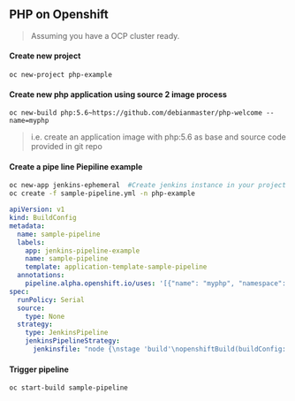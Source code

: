 ## PHP on Openshift
> Assuming you have a OCP cluster ready.

#### Create new project
`oc new-project php-example`

#### Create new php application using source 2 image process
`oc new-build php:5.6~https://github.com/debianmaster/php-welcome --name=myphp`   
> i.e.  create an application image with php:5.6 as base and source code provided in git repo 

#### Create a pipe line Piepiline example 
```sh
oc new-app jenkins-ephemeral  #Create jenkins instance in your project if not created already.
oc create -f sample-pipeline.yml -n php-example   
```

```yml
apiVersion: v1
kind: BuildConfig
metadata:
  name: sample-pipeline
  labels:
    app: jenkins-pipeline-example
    name: sample-pipeline
    template: application-template-sample-pipeline
  annotations:
    pipeline.alpha.openshift.io/uses: '[{"name": "myphp", "namespace": "", "kind": "DeploymentConfig"}]'
spec:
  runPolicy: Serial
  source:
    type: None
  strategy:
    type: JenkinsPipeline
    jenkinsPipelineStrategy:
      jenkinsfile: "node {\nstage 'build'\nopenshiftBuild(buildConfig: 'myphp', showBuildLogs: 'true')\nstage 'deploy'\nopenshiftDeploy(deploymentConfig: 'myphp')\n}"
  ```
#### Trigger pipeline
`oc start-build sample-pipeline`


